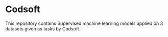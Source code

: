 # Codsoft
This repository contains Supervised machine learning models applied on 3 datasets given as tasks by Codsoft.
